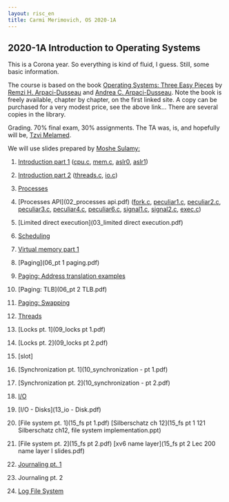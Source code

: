```yaml
---
layout: risc_en
title: Carmi Merimovich, OS 2020-1A
---
```

## 2020-1A Introduction to Operating Systems

This is a Corona year.
So everything is kind of fluid, I guess.
Still, some basic information.

The course is based on the book
	[Operating Systems: Three Easy Pieces](http://pages.cs.wisc.edu/~remzi/OSTEP/) by 
	[Remzi H. Arpaci-Dusseau](http://pages.cs.wisc.edu/~remzi/) and
	[Andrea C. Arpaci-Dusseau](http://pages.cs.wisc.edu/~dusseau/).
Note the book is freely available, chapter by chapter,
	on the first linked site.
A copy can be purchased for a very modest price,
	see the above link...
There are several copies in the library.


Grading. 70% final exam, 30% assignments.
The TA was, is, and hopefully will be,
	[Tzvi Melamed](http://tzvimelamed.com/lab/).

We will use slides prepared by
	[Moshe Sulamy:](https://www.cs.mta.ac.il/staff/Moshe/mePublished_year_en.html)

	
1. [Introduction part 1](01_intro_p1.pdf)
		([cpu.c](./01/cpu.c), 
		 [mem.c](./01/mem.c),
		 [aslr0](./01/aslr0),
		 [aslr1](./01/aslr1))

1. [Introduction part 2](01_intro_p2.pdf)
		 ([threads.c](./01/threads.c),
		 [io.c](./01/io.c))


1. [Processes](02_processes.pdf)

1. [Processes API](02_processes api.pdf)
		([fork.c](./02/fork.c),
		 [peculiar1.c](./02/peculiar1.c),
		 [peculiar2.c](./02/peculiar2.c),
		 [peculiar3.c](./02/peculiar3.c),
		 [peculiar4.c](./02/peculiar4.c),
		 [peculiar6.c](./02/peculiar6.c),
		 [signal1.c](./02/signal1.c),
		 [signal2.c](./02/signal2.c),
		 [exec.c](./02/exec.c))

1. [Limited direct execution](03_limited direct execution.pdf)

1. [Scheduling](04_scheduling.pdf)

1. [Virtual memory part 1](05_vmem.pdf)

1. [Paging](06_pt 1 paging.pdf)

1. [Paging: Address translation examples](../../Q/mmu_x86/x86-32_va_to_pa_en.html)

1. [Paging: TLB](06_pt 2 TLB.pdf)

1. [Paging: Swapping](07_swapping.pdf)

1.  [Threads](08_threads.pdf)

1. [Locks pt. 1](09_locks pt 1.pdf)

1. [Locks pt. 2](09_locks pt 2.pdf)

1. [slot]

1. [Synchronization pt. 1](10_synchronization - pt 1.pdf)

1. [Synchronization pt. 2](10_synchronization - pt 2.pdf)

1.  [I/O](13_io.pdf)

1.  [I/O - Disks](13_io - Disk.pdf)

1. [File system pt. 1](15_fs pt 1.pdf)  [Silberschatz ch 12](15_fs pt 1 121 Silberschatz ch12, file system implementation.ppt)

1. [File system pt. 2](15_fs pt 2.pdf) [xv6 name layer](15_fs pt 2 Lec 200 name layer I slides.pdf)

1. [Journaling pt. 1](16_journal.pdf)

1. Journaling pt. 2

1. [Log File System](17_lfs.pdf)